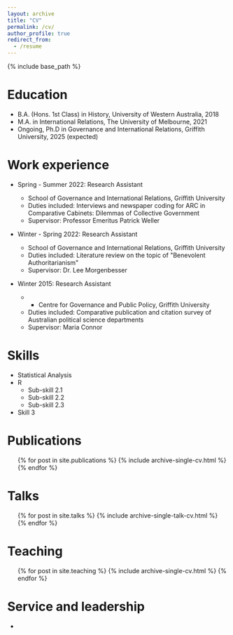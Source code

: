 ```yaml
---
layout: archive
title: "CV"
permalink: /cv/
author_profile: true
redirect_from:
  - /resume
---
```


{% include base_path %}

Education
======
* B.A. (Hons. 1st Class) in History, University of Western Australia, 2018
* M.A. in International Relations, The University of Melbourne, 2021
* Ongoing, Ph.D in Governance and International Relations, Griffith University, 2025 (expected)

Work experience
======
* Spring - Summer 2022: Research Assistant
  * School of Governance and International Relations, Griffith University
  * Duties included: Interviews and newspaper coding for ARC in Comparative Cabinets: Dilemmas of Collective Government
  * Supervisor: Professor Emeritus Patrick Weller

* Winter - Spring 2022: Research Assistant
  * School of Governance and International Relations, Griffith University
  * Duties included: Literature review on the topic of "Benevolent Authoritarianism" 
  * Supervisor: Dr. Lee Morgenbesser

* Winter 2015: Research Assistant
  *  * Centre for Governance and Public Policy, Griffith University
  * Duties included: Comparative publication and citation survey of Australian political science departments
  * Supervisor: Maria Connor
  
Skills
======
* Statistical Analysis
* R
  * Sub-skill 2.1
  * Sub-skill 2.2
  * Sub-skill 2.3
* Skill 3

Publications
======
  <ul>{% for post in site.publications %}
    {% include archive-single-cv.html %}
  {% endfor %}</ul>
  
Talks
======
  <ul>{% for post in site.talks %}
    {% include archive-single-talk-cv.html %}
  {% endfor %}</ul>
  
Teaching
======
  <ul>{% for post in site.teaching %}
    {% include archive-single-cv.html %}
  {% endfor %}</ul>
  
Service and leadership
======
*
